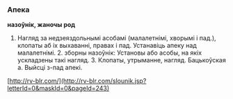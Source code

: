 ### Апека
**назоўнік, жаночы род**

1. Нагляд за недзеяздольнымі асобамі (малалетнімі, хворымі і пад.), клопаты аб іх выхаванні, правах і пад. Устанавіць апеку над малалетнімі. 2. зборны назоўнік: Установы або асобы, на якіх ускладзены такі нагляд. 3. Клопаты, утрыманне, нагляд. Бацькоўская а. Выйсці з-пад апекі.

<a rel="author">[http://rv-blr.com/](http://rv-blr.com/slounik.jsp?letterId=0&maskId=0&pageId=243)</a>
